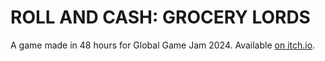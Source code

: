 # ROLL AND CASH: GROCERY LORDS

A game made in 48 hours for Global Game Jam 2024. Available [on itch.io](https://prophetgoddess.itch.io/roll-and-cash-grocery-lords). 
